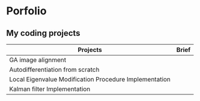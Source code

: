 # Porfolio
## My coding projects  
| Projects | Brief |
|----------|-------|
| GA image alignment |  |
| Autodifferentiation from scratch |  |
| Local Eigenvalue Modification Procedure Implementation |  |
| Kalman filter Implementation |  |



